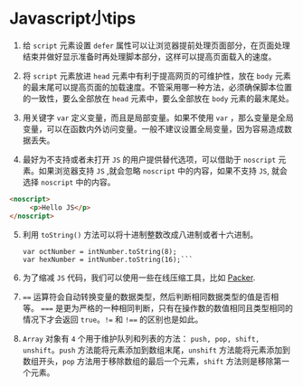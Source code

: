 # Javascript小tips

1. 给 `script` 元素设置 `defer` 属性可以让浏览器提前处理页面部分，在页面处理结束并做好显示准备时再处理脚本部分，这样可以提高页面载入的速度。

 <script defer="defer">
 //content
 </script>

2. 将 `script` 元素放进 `head` 元素中有利于提高网页的可维护性，放在 `body` 元素的最末尾可以提高页面的加载速度。不管采用哪一种方法，必须确保脚本位置的一致性，要么全部放在 `head` 元素中，要么全部放在 `body` 元素的最末尾处。

   

3. 用关键字 `var` 定义变量，而且是局部变量。如果不使用 `var` ，那么变量是全局变量，可以在函数内外访问变量。一般不建议设置全局变量，因为容易造成数据丢失。

   

4. 最好为不支持或者未打开 `JS` 的用户提供替代选项，可以借助于 `noscript` 元素。如果浏览器支持 `JS` ,就会忽略 `noscript` 中的内容，如果不支持 `JS`, 就会选择 `noscript` 中的内容。

 <script>
 function sayHello() {
 document.writeln("Hello JS");
 }
 </script>

```HTML
<noscript>
     <p>Hello JS</p>
</noscript>
```



5. 利用 `toString()` 方法可以将十进制整数改成八进制或者十六进制。
    ```var intNumber = 16;
    var octNumber = intNumber.toString(8);
    var hexNumber = intNumber.toString(16);```
    ```

   

6. 为了缩减 `JS` 代码，我们可以使用一些在线压缩工具，比如 [Packer](https://link.jianshu.com?t=http://dean.edwards.name/packer/).

   

7. `==` 运算符会自动转换变量的数据类型，然后判断相同数据类型的值是否相等。 `===` 是更为严格的一种相同判断，只有在操作数的数值相同且类型相同的情况下才会返回 `true`。`!=` 和 `!==` 的区别也是如此。

   

8. `Array` 对象有 `4` 个用于维护队列和列表的方法： `push, pop, shift, unshift`。`push` 方法能将元素添加到数组末尾，`unshift` 方法能将元素添加到数组开头，`pop` 方法用于移除数组的最后一个元素，`shift` 方法则是移除第一个元素。

